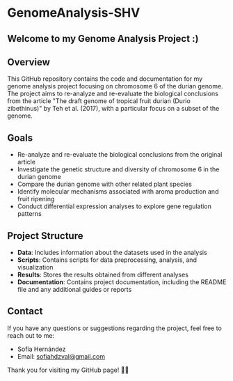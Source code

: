 # GenomeAnalysis-SHV

## Welcome to my Genome Analysis Project :)

## Overview

This GitHub repository contains the code and documentation for my genome analysis project focusing on chromosome 6 of the durian genome. The project aims to re-analyze and re-evaluate the biological conclusions from the article "The draft genome of tropical fruit durian (Durio zibethinus)" by Teh et al. (2017), with a particular focus on a subset of the genome.

## Goals

- Re-analyze and re-evaluate the biological conclusions from the original article
- Investigate the genetic structure and diversity of chromosome 6 in the durian genome
- Compare the durian genome with other related plant species
- Identify molecular mechanisms associated with aroma production and fruit ripening
- Conduct differential expression analyses to explore gene regulation patterns

## Project Structure

- **Data**: Includes information about the datasets used in the analysis
- **Scripts**: Contains scripts for data preprocessing, analysis, and visualization
- **Results**: Stores the results obtained from different analyses
- **Documentation**: Contains project documentation, including the README file and any additional guides or reports

## Contact

If you have any questions or suggestions regarding the project, feel free to reach out to me:

- Sofía Hernández
- Email: sofiahdzval@gmail.com

Thank you for visiting my GitHub page! 🧬🔬
